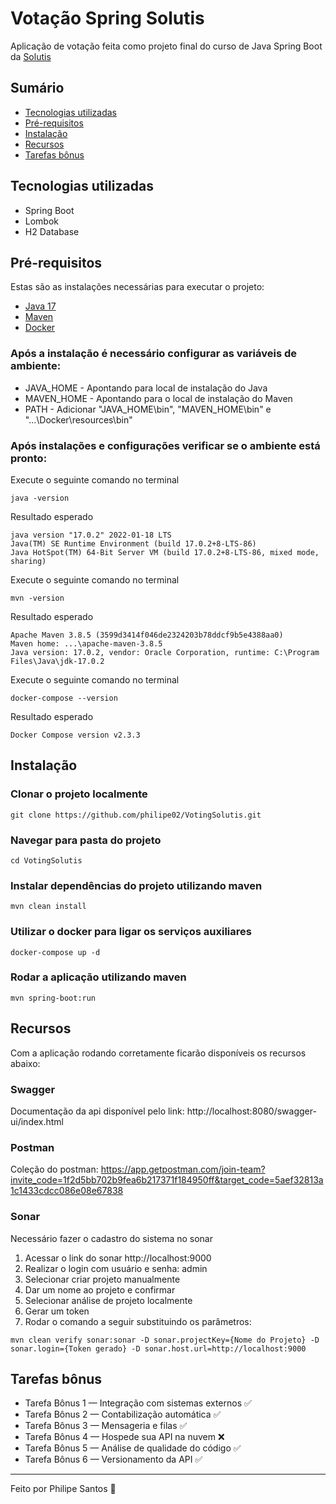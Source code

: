 # Votação Spring Solutis

Aplicação de votação feita como projeto final do curso de Java Spring Boot da [Solutis](https://solutis.com.br)

## Sumário

* [Tecnologias utilizadas](#tecnologias-utilizadas)
* [Pré-requisitos](#pré-requisitos)
* [Instalação](#instalação)
* [Recursos](#recursos)
* [Tarefas bônus](#tarefas-bônus)

## Tecnologias utilizadas

- Spring Boot
- Lombok
- H2 Database

## Pré-requisitos

Estas são as instalações necessárias para executar o projeto:

* [Java 17](https://www.oracle.com/java/technologies/javase/jdk17-archive-downloads.html)
* [Maven](https://maven.apache.org/download.cgi)
* [Docker](https://www.docker.com/products/docker-desktop/)

### Após a instalação é necessário configurar as variáveis de ambiente:
- JAVA_HOME - Apontando para local de instalação do Java
- MAVEN_HOME - Apontando para o local de instalação do Maven
- PATH - Adicionar "JAVA_HOME\bin", "MAVEN_HOME\bin" e "...\Docker\resources\bin"

### Após instalações e configurações verificar se o ambiente está pronto:

Execute o seguinte comando no terminal
```
java -version
```

Resultado esperado
```
java version "17.0.2" 2022-01-18 LTS
Java(TM) SE Runtime Environment (build 17.0.2+8-LTS-86)
Java HotSpot(TM) 64-Bit Server VM (build 17.0.2+8-LTS-86, mixed mode, sharing)
```

Execute o seguinte comando no terminal
```
mvn -version
```

Resultado esperado
```
Apache Maven 3.8.5 (3599d3414f046de2324203b78ddcf9b5e4388aa0)
Maven home: ...\apache-maven-3.8.5
Java version: 17.0.2, vendor: Oracle Corporation, runtime: C:\Program Files\Java\jdk-17.0.2
```

Execute o seguinte comando no terminal
```
docker-compose --version
```

Resultado esperado
```
Docker Compose version v2.3.3
```

## Instalação

### Clonar o projeto localmente
```
git clone https://github.com/philipe02/VotingSolutis.git
```
### Navegar para pasta do projeto
```
cd VotingSolutis
```
### Instalar dependências do projeto utilizando maven
```
mvn clean install
```
### Utilizar o docker para ligar os serviços auxiliares
```
docker-compose up -d
```
### Rodar a aplicação utilizando maven
```
mvn spring-boot:run
```

## Recursos

Com a aplicação rodando corretamente ficarão disponíveis os recursos abaixo:

### Swagger

Documentação da api disponível pelo link: http://localhost:8080/swagger-ui/index.html

### Postman

Coleção do postman: https://app.getpostman.com/join-team?invite_code=1f2d5bb702b9fea6b217371f184950ff&target_code=5aef32813a1c1433cdcc086e08e67838

### Sonar

Necessário fazer o cadastro do sistema no sonar

1. Acessar o link do sonar http://localhost:9000
2. Realizar o login com usuário e senha: admin
3. Selecionar criar projeto manualmente
4. Dar um nome ao projeto e confirmar
5. Selecionar análise de projeto localmente
6. Gerar um token
7. Rodar o comando a seguir substituindo os parâmetros:
```
mvn clean verify sonar:sonar -D sonar.projectKey={Nome do Projeto} -D sonar.login={Token gerado} -D sonar.host.url=http://localhost:9000 
```

## Tarefas bônus

* Tarefa Bônus 1 — Integração com sistemas externos ✅
* Tarefa Bônus 2 — Contabilização automática ✅
* Tarefa Bônus 3 — Mensageria e filas ✅
* Tarefa Bônus 4 — Hospede sua API na nuvem ❌
* Tarefa Bônus 5 — Análise de qualidade do código ✅
* Tarefa Bônus 6 — Versionamento da API ✅

---

Feito por Philipe Santos 👺
